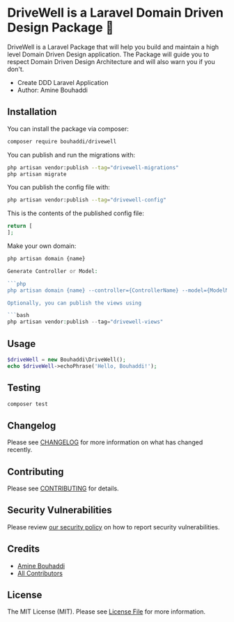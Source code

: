 # DriveWell is a Laravel Domain Driven Design Package 🚗
DriveWell is a Laravel Package that will help you build and maintain a high level Domain Driven Design application.
The Package will guide you to respect Domain Driven Design Architecture and will also warn you if you don't.

- Create DDD Laravel Application
- Author: Amine Bouhaddi 


## Installation

You can install the package via composer:

```bash
composer require bouhaddi/drivewell
```

You can publish and run the migrations with:

```bash
php artisan vendor:publish --tag="drivewell-migrations"
php artisan migrate
```

You can publish the config file with:

```bash
php artisan vendor:publish --tag="drivewell-config"
```

This is the contents of the published config file:

```php
return [
];
```

Make your own domain:

```php
php artisan domain {name}

Generate Controller or Model:

```php
php artisan domain {name} --controller={ControllerName} --model={ModelName} --repository={RepositoryName}

Optionally, you can publish the views using

```bash
php artisan vendor:publish --tag="drivewell-views"
```

## Usage

```php
$driveWell = new Bouhaddi\DriveWell();
echo $driveWell->echoPhrase('Hello, Bouhaddi!');
```

## Testing

```bash
composer test
```

## Changelog

Please see [CHANGELOG](CHANGELOG.md) for more information on what has changed recently.

## Contributing

Please see [CONTRIBUTING](CONTRIBUTING.md) for details.

## Security Vulnerabilities

Please review [our security policy](../../security/policy) on how to report security vulnerabilities.

## Credits

- [Amine Bouhaddi](https://github.com/Bouhaddi)
- [All Contributors](../../contributors)

## License

The MIT License (MIT). Please see [License File](LICENSE.md) for more information.
